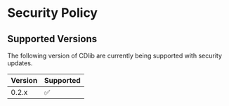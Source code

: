 # Security Policy

## Supported Versions

The following version of CDlib are currently being supported with security updates.

| Version | Supported          |
| ------- | ------------------ |
| 0.2.x   | :white_check_mark: |


